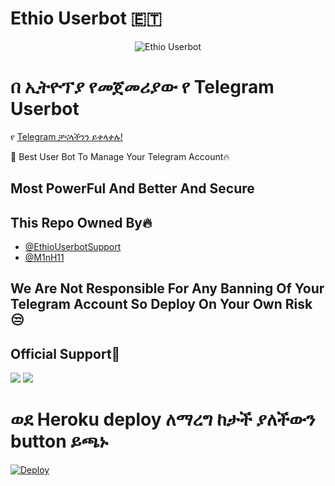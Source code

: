 # Ethio Userbot 🇪🇹

<p align="center">
<img src="https://telegra.ph/file/cbc375cdf9ab13c790cf8.jpg" alt="Ethio Userbot">

# በ ኢትዮፕያ የመጀመሪያው የ Telegram Userbot 

የ [Telegram ቻናላችንን ይቀላቀሉ!](t.me/EthioUserBot)

🌟 Best User Bot To Manage Your Telegram Account🔥
## Most PowerFul And Better And Secure

## This Repo Owned By🔥
* [@EthioUserbotSupport](https://telegram.dog/EthioUserbotSupport)
* [@M1nH11](https://telegram.dog/M1nH11)


## We Are Not Responsible For Any Banning Of Your Telegram Account So Deploy On Your Own Risk😒

## Official Support💖
<a href="https://t.me/EthioUserBot"><img src="https://img.shields.io/badge/Join-Telegram%20Channel-red.svg?logo=Telegram"></a>
<a href="https://t.me/EthioUserbotChat"><img src="https://img.shields.io/badge/Join-Telegram%20Group-blue.svg?logo=telegram"></a>


# ወደ Heroku deploy ለማረግ ከታች ያለችውን button ይጫኑ

[![Deploy](https://www.herokucdn.com/deploy/button.svg)](https://heroku.com/deploy)


